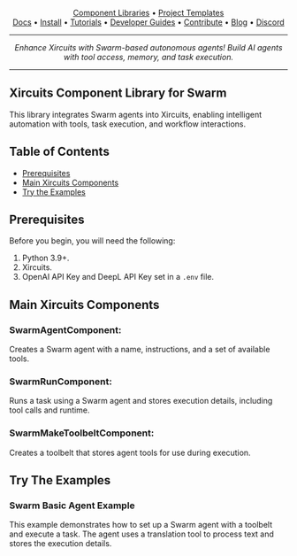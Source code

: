 <p align="center">
  <a href="https://github.com/XpressAI/xircuits/tree/master/xai_components#xircuits-component-library-list">Component Libraries</a> •
  <a href="https://github.com/XpressAI/xircuits/tree/master/project-templates#xircuits-project-templates-list">Project Templates</a>
  <br>
  <a href="https://xircuits.io/">Docs</a> •
  <a href="https://xircuits.io/docs/Installation">Install</a> •
  <a href="https://xircuits.io/docs/category/tutorials">Tutorials</a> •
  <a href="https://xircuits.io/docs/category/developer-guide">Developer Guides</a> •
  <a href="https://github.com/XpressAI/xircuits/blob/master/CONTRIBUTING.md">Contribute</a> •
  <a href="https://www.xpress.ai/blog/">Blog</a> •
  <a href="https://discord.com/invite/vgEg2ZtxCw">Discord</a>
</p>

---

<p align="center"><i>Enhance Xircuits with Swarm-based autonomous agents! Build AI agents with tool access, memory, and task execution.</i></p>

---

## Xircuits Component Library for Swarm

This library integrates Swarm agents into Xircuits, enabling intelligent automation with tools, task execution, and workflow interactions.

## Table of Contents

- [Prerequisites](#prerequisites)
- [Main Xircuits Components](#main-xircuits-components)
- [Try the Examples](#try-the-examples)




## Prerequisites

Before you begin, you will need the following:

1. Python 3.9+.
2. Xircuits.
3. OpenAI API Key and DeepL API Key set in a `.env` file.

## Main Xircuits Components

### SwarmAgentComponent:
Creates a Swarm agent with a name, instructions, and a set of available tools.

### SwarmRunComponent:
Runs a task using a Swarm agent and stores execution details, including tool calls and runtime.

### SwarmMakeToolbeltComponent:
Creates a toolbelt that stores agent tools for use during execution.



## Try The Examples

### Swarm Basic Agent Example

This example demonstrates how to set up a Swarm agent with a toolbelt and execute a task. The agent uses a translation tool to process text and stores the execution details.


